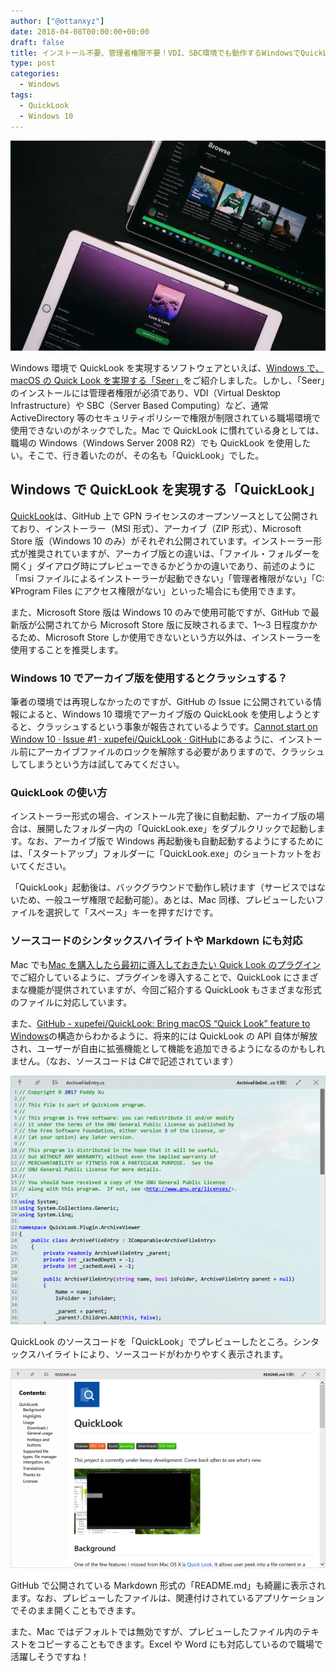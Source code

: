 ```yaml
---
author: ["@ottanxyz"]
date: 2018-04-08T00:00:00+00:00
draft: false
title: インストール不要、管理者権限不要！VDI、SBC環境でも動作するWindowsでQuickLookを実現する「QuickLook」
type: post
categories:
  - Windows
tags:
  - QuickLook
  - Windows 10
---
```


![](180408-5aca13741dea3.jpg)

Windows 環境で QuickLook を実現するソフトウェアといえば、[Windows で、macOS の Quick Look を実現する「Seer」](/posts/2016/04/windows-osx-like-quick-look-seer-6850/)をご紹介しました。しかし、「Seer」のインストールには管理者権限が必須であり、VDI（Virtual Desktop Infrastructure）や SBC（Server Based Computing）など、通常 ActiveDirectory 等のセキュリティポリシーで権限が制限されている職場環境で使用できないのがネックでした。Mac で QuickLook に慣れている身としては、職場の Windows（Windows Server 2008 R2）でも QuickLook を使用したい。そこで、行き着いたのが、その名も「QuickLook」でした。

## Windows で QuickLook を実現する「QuickLook」

[QuickLook](http://pooi.moe/QuickLook/)は、GitHub 上で GPN ライセンスのオープンソースとして公開されており、インストーラー（MSI 形式）、アーカイブ（ZIP 形式）、Microsoft Store 版（Windows 10 のみ）がそれぞれ公開されています。インストーラー形式が推奨されていますが、アーカイブ版との違いは、「ファイル・フォルダーを開く」ダイアログ時にプレビューできるかどうかの違いであり、前述のように「msi ファイルによるインストーラーが起動できない」「管理者権限がない」「C:¥Program Files にアクセス権限がない」といった場合にも使用できます。

また、Microsoft Store 版は Windows 10 のみで使用可能ですが、GitHub で最新版が公開されてから Microsoft Store 版に反映されるまで、1〜3 日程度かかるため、Microsoft Store しか使用できないという方以外は、インストーラーを使用することを推奨します。

### Windows 10 でアーカイブ版を使用するとクラッシュする？

筆者の環境では再現しなかったのですが、GitHub の Issue に公開されている情報によると、Windows 10 環境でアーカイブ版の QuickLook を使用しようとすると、クラッシュするという事象が報告されているようです。[Cannot start on Window 10 · Issue #1 · xupefei/QuickLook · GitHub](https://github.com/xupefei/QuickLook/issues/1)にあるように、インストール前にアーカイブファイルのロックを解除する必要がありますので、クラッシュしてしまうという方は試してみてください。

### QuickLook の使い方

インストーラー形式の場合、インストール完了後に自動起動、アーカイブ版の場合は、展開したフォルダー内の「QuickLook.exe」をダブルクリックで起動します。なお、アーカイブ版で Windows 再起動後も自動起動するようにするためには、「スタートアップ」フォルダーに「QuickLook.exe」のショートカットをおいてください。

「QuickLook」起動後は、バックグラウンドで動作し続けます（サービスではないため、一般ユーザ権限で起動可能）。あとは、Mac 同様、プレビューしたいファイルを選択して「スペース」キーを押すだけです。

### ソースコードのシンタックスハイライトや Markdown にも対応

Mac でも[Mac を購入したら最初に導入しておきたい Quick Look のプラグイン](/posts/2014/09/quick-look-plugin-78/)でご紹介しているように、プラグインを導入することで、QuickLook にさまざまな機能が提供されていますが、今回ご紹介する QuickLook もさまざまな形式のファイルに対応しています。

また、[GitHub - xupefei/QuickLook: Bring macOS “Quick Look” feature to Windows](https://github.com/xupefei/QuickLook)の構造からわかるように、将来的には QuickLook の API 自体が解放され、ユーザーが自由に拡張機能として機能を追加できるようになるのかもしれません。（なお、ソースコードは C#で記述されています）

![](180408-5aca137ce94f1.png)

QuickLook のソースコードを「QuickLook」でプレビューしたところ。シンタックスハイライトにより、ソースコードがわかりやすく表示されます。

![](180408-5aca1385250c3.png)

GitHub で公開されている Markdown 形式の「README.md」も綺麗に表示されます。なお、プレビューしたファイルは、関連付けされているアプリケーションでそのまま開くこともできます。

また、Mac ではデフォルトでは無効ですが、プレビューしたファイル内のテキストをコピーすることもできます。Excel や Word にも対応しているので職場で活躍しそうですね！

